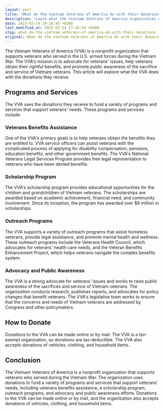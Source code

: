 ```yaml
---
layout: post
title: "What do the Vietnam Veterans of America do with their donations?"
description: "Learn what the Vietnam Veterans of America organization does with the donations they receive and how they support veterans' needs."
date: 2023-03-24 19:26:45 +0300
last_modified_at: 2023-03-24 17:16:54 +0300
slug: what-do-the-vietnam-veterans-of-america-do-with-their-donations
original: What do the Vietnam Veterans of America do with their donations?
---
```

The Vietnam Veterans of America (VVA) is a nonprofit organization that supports veterans who served in the U.S. armed forces during the Vietnam War. The VVA's mission is to advocate for veterans' issues, help veterans obtain their rightful benefits, and promote public awareness of the sacrifice and service of Vietnam veterans. This article will explore what the VVA does with the donations they receive.

## Programs and Services

The VVA uses the donations they receive to fund a variety of programs and services that support veterans' needs. These programs and services include:

### Veterans Benefits Assistance

One of the VVA's primary goals is to help veterans obtain the benefits they are entitled to. VVA service officers can assist veterans with the complicated process of applying for disability compensation, pensions, education benefits, and other government benefits. The VVA's National Veterans Legal Services Program provides free legal representation to veterans who have been denied benefits.

### Scholarship Program

The VVA's scholarship program provides educational opportunities for the children and grandchildren of Vietnam veterans. The scholarships are awarded based on academic achievement, financial need, and community involvement. Since its inception, the program has awarded over $9 million in scholarships.

### Outreach Programs

The VVA supports a variety of outreach programs that assist homeless veterans, provide legal assistance, and promote mental health and wellness. These outreach programs include the Veterans Health Council, which advocates for veterans' health care needs, and the Veteran Benefits Enhancement Project, which helps veterans navigate the complex benefits system.

### Advocacy and Public Awareness

The VVA is a strong advocate for veterans' issues and works to raise public awareness of the sacrifices and service of Vietnam veterans. The organization conducts research, publishes reports, and advocates for policy changes that benefit veterans. The VVA's legislative team works to ensure that the concerns and needs of Vietnam veterans are addressed by Congress and other policymakers.

## How to Donate

Donations to the VVA can be made online or by mail. The VVA is a tax-exempt organization, so donations are tax-deductible. The VVA also accepts donations of vehicles, clothing, and household items.

## Conclusion

The Vietnam Veterans of America is a nonprofit organization that supports veterans who served during the Vietnam War. The organization uses donations to fund a variety of programs and services that support veterans' needs, including veterans benefits assistance, a scholarship program, outreach programs, and advocacy and public awareness efforts. Donations to the VVA can be made online or by mail, and the organization also accepts donations of vehicles, clothing, and household items.